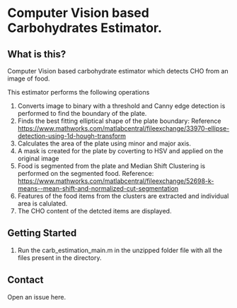 # Computer Vision based Carbohydrates Estimator.

## What is this?

Computer Vision based carbohydrate estimator which detects CHO from an image of food.

 This estimator performs the following operations
 1. Converts image to binary with a threshold and Canny edge detection is
    performed to find the boundary of the plate.
 2. Finds the best fitting elliptical shape of the plate boundary:
    Reference https://www.mathworks.com/matlabcentral/fileexchange/33970-ellipse-detection-using-1d-hough-transform
 3. Calculates the area of the plate using minor and major axis.
 4. A mask is created for the plate by coverting to HSV and applied on the
    original image
 5. Food is segmented from the plate and Median Shift Clustering is
    performed on the segmented food. 
    Reference: https://www.mathworks.com/matlabcentral/fileexchange/52698-k-means--mean-shift-and-normalized-cut-segmentation
 6. Features of the food items from the clusters are extracted and individual area is
    calulated.
 7. The CHO content of the detcted items are displayed.

## Getting Started
1. Run the carb_estimation_main.m in the unzipped folder file with all the files present in the directory.

## Contact
Open an issue here.
